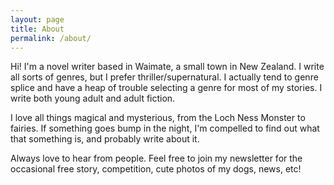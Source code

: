 ```yaml
---
layout: page
title: About
permalink: /about/
---
```


Hi! I'm a novel writer based in Waimate, a small town in New Zealand. I write all sorts of genres, but I prefer thriller/supernatural. I actually tend to genre splice and have a heap of trouble selecting a genre for most of my stories. I write both young adult and adult fiction.

I love all things magical and mysterious, from the Loch Ness Monster to fairies. If something goes bump in the night, I'm compelled to find out what that something is, and probably write about it.

Always love to hear from people. Feel free to join my newsletter for the occasional free story, competition, cute photos of my dogs, news, etc!
